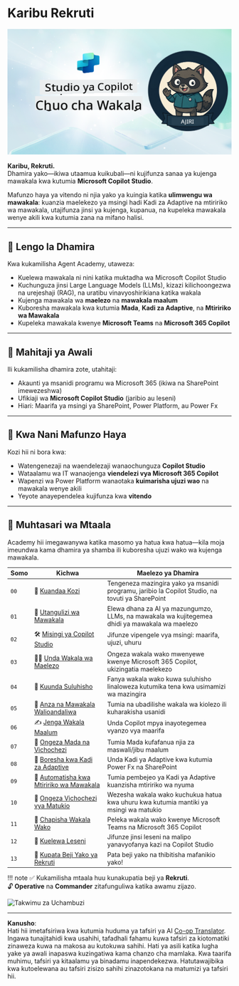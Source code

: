 <!--
CO_OP_TRANSLATOR_METADATA:
{
  "original_hash": "8b5ecad9d5d073ea3f4c2b844e80f2e5",
  "translation_date": "2025-10-20T00:30:33+00:00",
  "source_file": "docs/recruit/README.md",
  "language_code": "sw"
}
-->
# Karibu Rekruti

![Copilot Studio Agent Academy Rekruti](../../../../translated_images/mcs-agent-academy-recruit-banner.f01c323f046afa313523de9d6da40d3774cc0fc0d1a4bf66e2ea0568b31b960c.sw.png)

**Karibu, Rekruti.**  
Dhamira yako—ikiwa utaamua kuikubali—ni kujifunza sanaa ya kujenga mawakala kwa kutumia **Microsoft Copilot Studio**.

Mafunzo haya ya vitendo ni njia yako ya kuingia katika **ulimwengu wa mawakala**: kuanzia maelekezo ya msingi hadi Kadi za Adaptive na mtiririko wa mawakala, utajifunza jinsi ya kujenga, kupanua, na kupeleka mawakala wenye akili kwa kutumia zana na mifano halisi.

---

## 🎯 Lengo la Dhamira

Kwa kukamilisha Agent Academy, utaweza:

- Kuelewa mawakala ni nini katika muktadha wa Microsoft Copilot Studio
- Kuchunguza jinsi Large Language Models (LLMs), kizazi kilichoongezwa na urejeshaji (RAG), na uratibu vinavyoshirikiana katika wakala
- Kujenga mawakala wa **maelezo** na **mawakala maalum**
- Kuboresha mawakala kwa kutumia **Mada**, **Kadi za Adaptive**, na **Mtiririko wa Mawakala**
- Kupeleka mawakala kwenye **Microsoft Teams** na **Microsoft 365 Copilot**

---

## 🧪 Mahitaji ya Awali

Ili kukamilisha dhamira zote, utahitaji:

- Akaunti ya msanidi programu wa Microsoft 365 (ikiwa na SharePoint imewezeshwa)
- Ufikiaji wa **Microsoft Copilot Studio** (jaribio au leseni)
- Hiari: Maarifa ya msingi ya SharePoint, Power Platform, au Power Fx

---

## 🧬 Kwa Nani Mafunzo Haya

Kozi hii ni bora kwa:

- Watengenezaji na waendelezaji wanaochunguza **Copilot Studio**
- Wataalamu wa IT wanaojenga **viendelezi vya Microsoft 365 Copilot**
- Wapenzi wa Power Platform wanaotaka **kuimarisha ujuzi wao** na mawakala wenye akili
- Yeyote anayependelea kujifunza kwa **vitendo**

---

## 🧭 Muhtasari wa Mtaala

Academy hii imegawanywa katika masomo ya hatua kwa hatua—kila moja imeundwa kama dhamira ya shamba ili kuboresha ujuzi wako wa kujenga mawakala.

| Somo | Kichwa | Maelezo ya Dhamira |
|------|--------|--------------------|
| `00` | 🧰 [Kuandaa Kozi](./00-course-setup/README.md) | Tengeneza mazingira yako ya msanidi programu, jaribio la Copilot Studio, na tovuti ya SharePoint |
| `01` | 🧠 [Utangulizi wa Mawakala](./01-introduction-to-agents/README.md) | Elewa dhana za AI ya mazungumzo, LLMs, na mawakala wa kujitegemea dhidi ya mawakala wa maelezo |
| `02` | 🛠️ [Misingi ya Copilot Studio](./02-copilot-studio-fundamentals/README.md) | Jifunze vipengele vya msingi: maarifa, ujuzi, uhuru |
| `03` | 👩‍💻 [Unda Wakala wa Maelezo](./03-create-a-declarative-agent-for-M365Copilot/README.md) | Ongeza wakala wako mwenyewe kwenye Microsoft 365 Copilot, ukizingatia maelekezo |
| `04` | 🧩 [Kuunda Suluhisho](./04-creating-a-solution/README.md) | Fanya wakala wako kuwa suluhisho linaloweza kutumika tena kwa usimamizi wa mazingira |
| `05` | 🚀 [Anza na Mawakala Walioandaliwa](./05-using-prebuilt-agents/README.md) | Tumia na ubadilishe wakala wa kiolezo ili kuharakisha usanidi |
| `06` | ✍️ [Jenga Wakala Maalum](./06-create-agent-from-conversation/README.md) | Unda Copilot mpya inayotegemea vyanzo vya maarifa |
| `07` | 🧠 [Ongeza Mada na Vichochezi](./07-add-new-topic-with-trigger/README.md) | Tumia Mada kufafanua njia za maswali/jibu maalum |
| `08` | 🪪 [Boresha kwa Kadi za Adaptive](./08-add-adaptive-card/README.md) | Unda Kadi ya Adaptive kwa kutumia Power Fx na SharePoint |
| `09` | 🔁 [Automatisha kwa Mtiririko wa Mawakala](./09-add-an-agent-flow/README.md) | Tumia pembejeo ya Kadi ya Adaptive kuanzisha mtiririko wa nyuma |
| `10` | 🧭 [Ongeza Vichochezi vya Matukio](./10-add-event-triggers/README.md) | Wezesha wakala wako kuchukua hatua kwa uhuru kwa kutumia mantiki ya msingi wa matukio |
| `11` | 📢 [Chapisha Wakala Wako](./11-publish-your-agent/README.md) | Peleka wakala wako kwenye Microsoft Teams na Microsoft 365 Copilot |
| `12` | 🪪 [Kuelewa Leseni](./12-understanding-licensing/README.md) | Jifunze jinsi leseni na malipo yanavyofanya kazi na Copilot Studio |
| `13` | 🚨 [Kupata Beji Yako ya Rekruti](./course-completion-badges-recruit/README.md) | Pata beji yako na thibitisha mafanikio yako! |

!!! note
    ✅ Kukamilisha mtaala huu kunakupatia beji ya **Rekruti**.  
    🔓 **Operative** na **Commander** zitafunguliwa katika awamu zijazo.

<!-- markdownlint-disable-next-line MD033 -->
<img src="https://m365-visitor-stats.azurewebsites.net/agent-academy/recruit" alt="Takwimu za Uchambuzi" />

---

**Kanusho**:  
Hati hii imetafsiriwa kwa kutumia huduma ya tafsiri ya AI [Co-op Translator](https://github.com/Azure/co-op-translator). Ingawa tunajitahidi kwa usahihi, tafadhali fahamu kuwa tafsiri za kiotomatiki zinaweza kuwa na makosa au kutokuwa sahihi. Hati ya asili katika lugha yake ya awali inapaswa kuzingatiwa kama chanzo cha mamlaka. Kwa taarifa muhimu, tafsiri ya kitaalamu ya binadamu inapendekezwa. Hatutawajibika kwa kutoelewana au tafsiri zisizo sahihi zinazotokana na matumizi ya tafsiri hii.